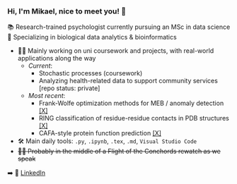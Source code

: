 ### Hi, I'm Mikael, nice to meet you! 👋
📚 Research-trained psychologist currently pursuing an MSc in data science<br>
🧬 Specializing in biological data analytics & bioinformatics<br>

- 👨‍💻 Mainly working on uni coursework and projects, with real-world applications along the way
  - *Current*:
    - Stochastic processes (coursework)
    - Analyzing health-related data to support community services \[repo status: private]
  - *Most recent*:
    - Frank-Wolfe optimization methods for MEB / anomaly detection [[X]](https://github.com/mikaelpoli/frankwolfe-meb)
    - RING classification of residue-residue contacts in PDB structures [[X]](https://github.com/mikaelpoli/residue-contact-classification)
    - CAFA-style protein function prediction [[X]](https://github.com/mikaelpoli/protein-function-prediction)
- 🛠️ Main daily tools: `.py`, `.ipynb`, `.tex`, `.md`, `Visual Studio Code`
- ~~😶‍🌫️ Probably in the middle of a Flight of the Conchords rewatch as we speak~~

➡️ 🔗 [LinkedIn](https://www.linkedin.com/in/poli-mikael)<br>
